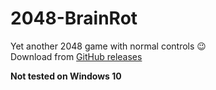 # 2048-BrainRot

Yet another 2048 game with normal controls 😉
<br>
Download from [GitHub releases](https://github.com/adityasinghi3761/2048-BrainRot/releases/latest)

**Not tested on Windows 10**
